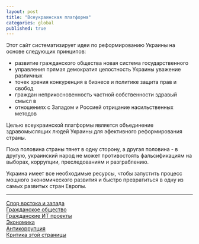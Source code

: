 ```yaml
---
layout: post
title: "Всеукраинская платформа"
categories: global
published: true
---
```


Этот сайт систематизирует идеи по реформированию Украины на основе следующих принципов:

 - развитие гражданского общества новая система государственного
 - управления прямая демократия целостность Украины уважение различных
 - точек зрения конкуренция в бизнесе и политике защита прав и свобод
 - граждан неприкосновенность частной собственности здравый смысл в
 - отношениях с Западом и Россией отрицание насильственных методов


Целью всеукраинской платформы является объединение здравомыслящих людей Украины для эфективного реформирования страны.

Пока половина страны тянет в одну сторону, а другая половина - в другую, украинский народ не может противостоять фальсификациям на выборах, коррупции, преследованиям и разграблению.

Украина имеет все необходимые ресурсы, чтобы запустить процесс мощного экономического развития и быстро превратиться в одну из самых развитых стран Европы.


----------

[Спор востока и запада][1]<br>
[Гражданское общество][2]<br>
[Гражданские ИТ проекты][3]<br>
[Экономика][4]<br>
[Антикоррупция][5]<br>
[Критика этой страницы][6]
 


  [1]: http://uaplatform.org/global/2013/12/01/east_west.html
  [2]: #
  [3]: #
  [4]: #
  [5]: #
  [6]: #
  
